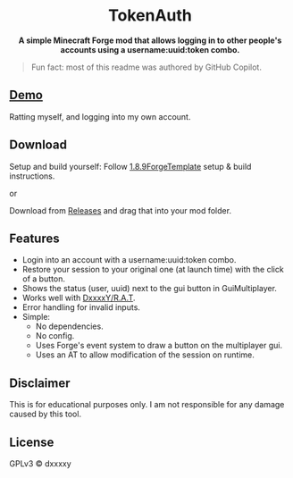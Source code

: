 <div align="center">

# TokenAuth
**A simple Minecraft Forge mod that allows logging in to other people's accounts using a username:uuid:token combo.**

</div>

> Fun fact: most of this readme was authored by GitHub Copilot.

## [Demo](https://www.youtube.com/watch?v=PHMRA5k4KM0&ab_channel=DxxxxY)
Ratting myself, and logging into my own account.

## Download
Setup and build yourself: Follow [1.8.9ForgeTemplate](https://github.com/DxxxxY/1.8.9ForgeTemplate) setup & build instructions.

or

Download from [Releases](https://github.com/DxxxxY/TokenAuth/releases) and drag that into your mod folder.

## Features
- Login into an account with a username:uuid:token combo.
- Restore your session to your original one (at launch time) with the click of a button.
- Shows the status (user, uuid) next to the gui button in GuiMultiplayer.
- Works well with [DxxxxY/R.A.T](https://github.com/DxxxxY/R.A.T).
- Error handling for invalid inputs.
- Simple:
    - No dependencies.
    - No config.
    - Uses Forge's event system to draw a button on the multiplayer gui.
    - Uses an AT to allow modification of the session on runtime.
    
## Disclaimer
This is for educational purposes only. I am not responsible for any damage caused by this tool.

## License
GPLv3 © dxxxxy